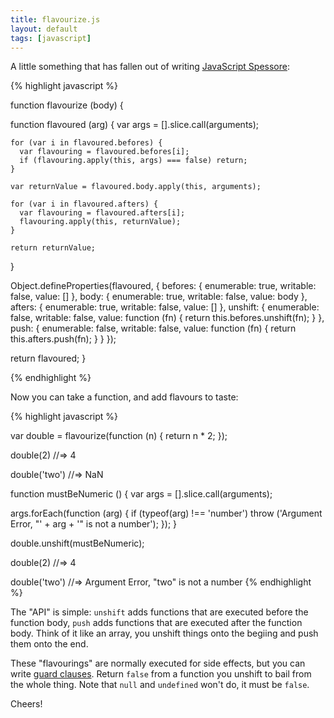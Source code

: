 ```yaml
---
title: flavourize.js
layout: default
tags: [javascript]
---
```


A little something that has fallen out of writing [JavaScript Spessore][js]:

[js]: https://leanpub.com/javascript-spessore

{% highlight javascript %}

function flavourize (body) {

  function flavoured (arg) {
    var args = [].slice.call(arguments);

    for (var i in flavoured.befores) {
      var flavouring = flavoured.befores[i];
      if (flavouring.apply(this, args) === false) return;
    }

    var returnValue = flavoured.body.apply(this, arguments);

    for (var i in flavoured.afters) {
      var flavouring = flavoured.afters[i];
      flavouring.apply(this, returnValue);
    }

    return returnValue;
  }

  Object.defineProperties(flavoured, {
    befores: {
      enumerable: true,
      writable: false,
      value: []
    },
    body: {
      enumerable: true,
      writable: false,
      value: body
    },
    afters: {
      enumerable: true,
      writable: false,
      value: []
    },
    unshift: {
      enumerable: false,
      writable: false,
      value: function (fn) {
        return this.befores.unshift(fn);
      }
    },
    push: {
      enumerable: false,
      writable: false,
      value: function (fn) {
        return this.afters.push(fn);
      }
    }
  });

  return flavoured;
}

{% endhighlight %}

Now you can take a function, and add flavours to taste:

{% highlight javascript %}

var double = flavourize(function (n) { return n * 2; });

double(2)
  //=> 4

double('two')
  //=> NaN

function mustBeNumeric () {
  var args = [].slice.call(arguments);

  args.forEach(function (arg) {
    if (typeof(arg) !== 'number') throw ('Argument Error, "' + arg + '" is not a number');
  });
}

double.unshift(mustBeNumeric);

double(2)
  //=> 4

double('two')
  //=> Argument Error, "two" is not a number
{% endhighlight %}

The "API" is simple: `unshift` adds functions that are executed before the function body, `push` adds functions that are executed after the function body. Think of it like an array, you unshift things onto the begiing and push them onto the end.

These "flavourings" are normally executed for side effects, but you can write [guard clauses](http://c2.com/cgi/wiki?GuardClause). Return `false` from a function you unshift to bail from the whole thing. Note that `null` and `undefined` won't do, it must be `false`.

Cheers!
